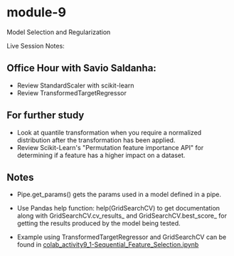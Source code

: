 # module-9
Model Selection and Regularization

Live Session Notes:

## Office Hour with Savio Saldanha:
- Review StandardScaler with scikit-learn
- Review TransformedTargetRegressor

## For further study
- Look at quantile transformation when you require a normalized distribution after the transformation has been applied.
- Review Scikit-Learn's "Permutation feature importance API" for determining if a feature has a higher impact on a dataset.

## Notes
- Pipe.get_params() gets the params used in a model defined in a pipe.

- Use Pandas help function: help(GridSearchCV) to get documentation along with GridSearchCV.cv_results_ and GridSearchCV.best_score_ for getting the results produced by the model being tested.

- Example using TransformedTargetRegressor and GridSearchCV can be found in [colab_activity9_1-Sequential_Feature_Selection.ipynb](module-9/edit/main/colab_activity9_1-Sequential_Feature_Selection.ipynb)
